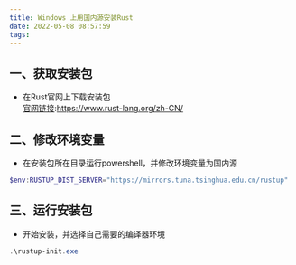 ```yaml
---
title: Windows 上用国内源安装Rust
date: 2022-05-08 08:57:59
tags:
---
```

## 一、获取安装包
- 在Rust官网上下载安装包  
[官网链接](https://www.rust-lang.org/zh-CN/):https://www.rust-lang.org/zh-CN/
## 二、修改环境变量
- 在安装包所在目录运行powershell，并修改环境变量为国内源
```powershell
$env:RUSTUP_DIST_SERVER="https://mirrors.tuna.tsinghua.edu.cn/rustup"
```
## 三、运行安装包
- 开始安装，并选择自己需要的编译器环境
```powershell
.\rustup-init.exe
```